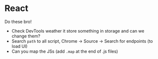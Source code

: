 # React

Do these bro!

- Check DevTools weather it store something in storage and can we change them?
- Search `path` to all script, Chrome → Source → Search for endpoints (to load UI)
- Can you map the JSs (add `.map` at the end of .js files)
